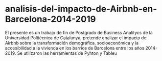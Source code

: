 # analisis-del-impacto-de-Airbnb-en-Barcelona-2014-2019
El presente es un trabajo de fin de Postgrado de Business Analitycs de la Universidad Politécnica de Catalunya, pretende analizar el impacto de Airbnb sobre la transformación demográfica, socioeconómica y la accesibilidad a la vivienda en los barrios de Barcelona entre los años 2014-2019. Se utilizaron las herramientas de Pyhton y Tableu
